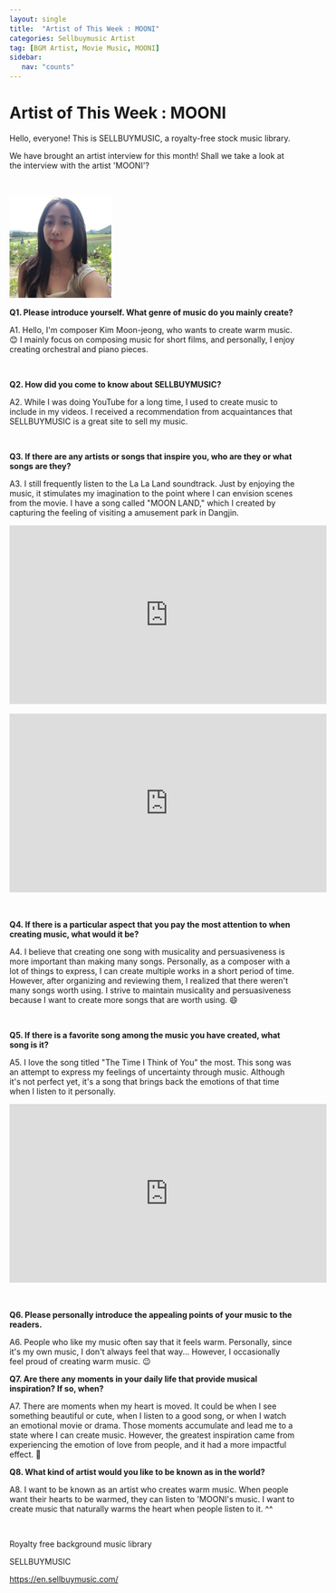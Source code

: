 ```yaml
---
layout: single
title:  "Artist of This Week : MOONI"
categories: Sellbuymusic Artist
tag: [BGM Artist, Movie Music, MOONI]
sidebar:
   nav: "counts"
---
```

<h1>Artist of This Week : MOONI</h1>
<p>Hello, everyone! This is SELLBUYMUSIC, a royalty-free stock music library.</p>
<p>We have brought an artist interview for this month! Shall we take a look at the interview with the artist &#39;MOONI&#39;?</p>
<p>&nbsp;</p>
<p><img src="/images/2023-06-05-ArtistMOONI/20230605MOONI.jpg" alt="[image1] Artist of this week : MOONI "></p>
<p><strong>Q1. Please introduce yourself. What genre of music do you mainly create?</strong></p>
<p>A1. Hello, I&#39;m composer Kim Moon-jeong, who wants to create warm music. 😊 I mainly focus on composing music for short films, and personally, I enjoy creating orchestral and piano pieces.</p>
<p>&nbsp;</p>
<p><strong>Q2. How did you come to know about SELLBUYMUSIC?</strong></p>
<p>A2. While I was doing YouTube for a long time, I used to create music to include in my videos. I received a recommendation from acquaintances that SELLBUYMUSIC is a great site to sell my music.</p>
<p>&nbsp;</p>
<p><strong>Q3. If there are any artists or songs that inspire you, who are they or what songs are they?</strong></p>
<p>A3. I still frequently listen to the La La Land soundtrack. Just by enjoying the music, it stimulates my imagination to the point where I can envision scenes from the movie. I have a song called &quot;MOON LAND,&quot; which I created by capturing the feeling of visiting a amusement park in Dangjin.</p>
<p><iframe width="560" height="315" src="https://www.youtube.com/embed/0pdqf4P9MB8" title="YouTube video player" frameborder="0" allow="accelerometer; autoplay; clipboard-write; encrypted-media; gyroscope; picture-in-picture; web-share" allowfullscreen></iframe></p>
<p><iframe width="560" height="315" src="https://www.youtube.com/embed/-E7v0kQ2Cl4" title="YouTube video player" frameborder="0" allow="accelerometer; autoplay; clipboard-write; encrypted-media; gyroscope; picture-in-picture; web-share" allowfullscreen></iframe></p>
<p>&nbsp;</p>
<p><strong>Q4. If there is a particular aspect that you pay the most attention to when creating music, what would it be?</strong></p> 
<p>A4. I believe that creating one song with musicality and persuasiveness is more important than making many songs. Personally, as a composer with a lot of things to express, I can create multiple works in a short period of time. However, after organizing and reviewing them, I realized that there weren&#39;t many songs worth using. I strive to maintain musicality and persuasiveness because I want to create more songs that are worth using. 😄</p>
<p>&nbsp;</p>
<p><strong>Q5. If there is a favorite song among the music you have created, what song is it?</strong></p></p> 
<p>A5. I love the song titled &quot;The Time I Think of You&quot; the most. This song was an attempt to express my feelings of uncertainty through music. Although it&#39;s not perfect yet, it&#39;s a song that brings back the emotions of that time when I listen to it personally.</p>
<p><iframe width="560" height="315" src="https://www.youtube.com/embed/5POvG7YUejg" title="YouTube video player" frameborder="0" allow="accelerometer; autoplay; clipboard-write; encrypted-media; gyroscope; picture-in-picture; web-share" allowfullscreen></iframe></p>
<p>&nbsp;</p>
<p><strong>Q6. Please personally introduce the appealing points of your music to the readers.</strong></p> 
<p>A6. People who like my music often say that it feels warm. Personally, since it&#39;s my own music, I don&#39;t always feel that way... However, I occasionally feel proud of creating warm music. 😉</p>
<p><strong>Q7. Are there any moments in your daily life that provide musical inspiration? If so, when?</strong></p> 
<p>A7. There are moments when my heart is moved. It could be when I see something beautiful or cute, when I listen to a good song, or when I watch an emotional movie or drama. Those moments accumulate and lead me to a state where I can create music. However, the greatest inspiration came from experiencing the emotion of love from people, and it had a more impactful effect. 🥰</p>
<p><strong>Q8. What kind of artist would you like to be known as in the world?</strong></p> 
<p>A8. I want to be known as an artist who creates warm music. When people want their hearts to be warmed, they can listen to &#39;MOONI&#39;s music. I want to create music that naturally warms the heart when people listen to it. ^^</p>
<p>&nbsp;</p>
<p>Royalty free background music library</p>
<p>SELLBUYMUSIC</p>
<p><a href='https://en.sellbuymusic.com/' target='_blank' class='url'>https://en.sellbuymusic.com/</a></p>